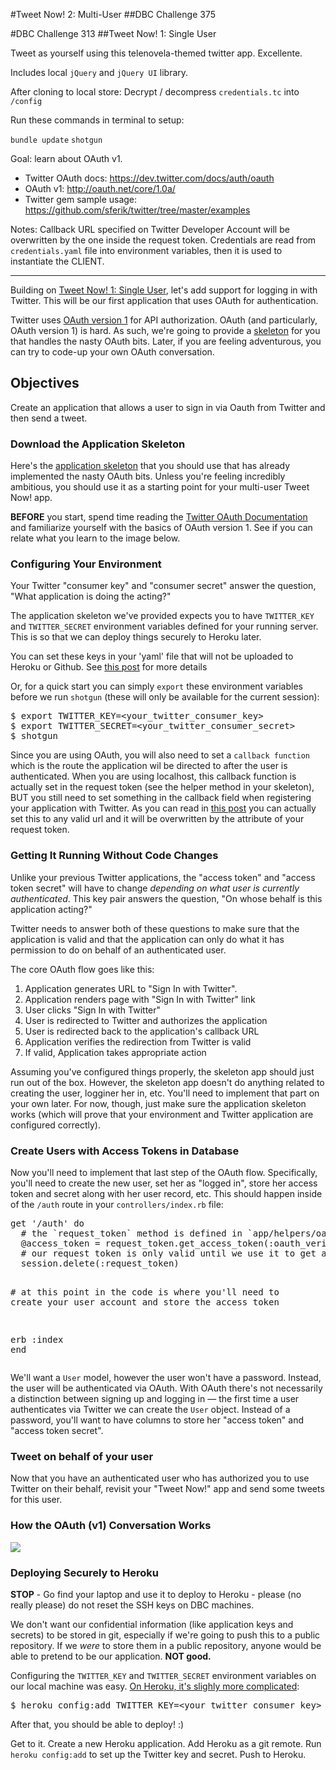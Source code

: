 #Tweet Now! 2: Multi-User
##DBC Challenge 375

#DBC Challenge 313
##Tweet Now! 1: Single User

Tweet as yourself using this telenovela-themed twitter app. Excellente.

Includes local `jQuery` and `jQuery UI` library.

After cloning to local store:
Decrypt / decompress `credentials.tc` into `/config`

Run these commands in terminal to setup:

`bundle update`
`shotgun`

Goal: learn about OAuth v1.

* Twitter OAuth docs: https://dev.twitter.com/docs/auth/oauth
* OAuth v1: http://oauth.net/core/1.0a/
* Twitter gem sample usage: https://github.com/sferik/twitter/tree/master/examples

Notes:
Callback URL specified on Twitter Developer Account will be overwritten by the one inside the request token.
Credentials are read from `credentials.yaml` file into environment variables, then it is used to instantiate the CLIENT.

<hr>

<div class='tab-pane active' id='objectives'>
<p>Building on <a href="/challenges/313">Tweet Now! 1: Single User</a>, let&#39;s add support for logging in with Twitter.  This will be our first application that uses OAuth for authentication.</p>

<p>Twitter uses <a href="http://oauth.net/core/1.0a/">OAuth version 1</a> for API authorization. OAuth (and particularly, OAuth version 1) is hard. As such, we&#39;re going to provide a <a href="http://cl.ly/0T1b461H2C2W">skeleton</a> for you that handles the nasty OAuth bits. Later, if you are feeling adventurous, you can try to code-up your own OAuth conversation.</p>

<h2 id="toc_0">Objectives</h2>

<p>Create an application that allows a user to sign in via Oauth from Twitter and then send a tweet. </p>

<h3 id="toc_1">Download the Application Skeleton</h3>

<p>Here&#39;s the <a href="http://cl.ly/0T1b461H2C2W">application skeleton</a> that you should use that has already implemented the nasty OAuth bits. Unless you&#39;re feeling incredibly ambitious, you should use it as a starting point for your multi-user Tweet Now! app.  </p>

<p><strong>BEFORE</strong> you start, spend time reading the <a href="https://dev.twitter.com/docs/auth/oauth">Twitter OAuth Documentation</a> and familiarize yourself with the basics of OAuth version 1.  See if you can relate what you learn to the image below.</p>

<h3 id="toc_2">Configuring Your Environment</h3>

<p>Your Twitter &quot;consumer key&quot; and &quot;consumer secret&quot; answer the question, &quot;What application is doing the acting?&quot;</p>

<p>The application skeleton we&#39;ve provided expects you to have <code>TWITTER_KEY</code> and <code>TWITTER_SECRET</code> environment variables defined for your running server. This is so that we can deploy things securely to Heroku later.</p>

<p>You can set these keys in your &#39;yaml&#39; file that will not be uploaded to Heroku or Github.  See <a href="https://gist.github.com/dbc-challenges/c513a933644ed9ba2bc8">this post</a> for more details</p>

<p>Or, for a quick start you can simply <code>export</code> these environment variables before we run <code>shotgun</code> (these will only be available for the current session):</p>
<div class="highlight"><pre><span class="nv">$ </span><span class="nb">export </span><span class="nv">TWITTER_KEY</span><span class="o">=</span>&lt;your_twitter_consumer_key&gt;
<span class="nv">$ </span><span class="nb">export </span><span class="nv">TWITTER_SECRET</span><span class="o">=</span>&lt;your_twitter_consumer_secret&gt;
<span class="nv">$ </span>shotgun
</pre></div>
<p>Since you are using OAuth, you will also need to set a <code>callback function</code> which is the route the application wil be directed to after the user is authenticated.  When you are using localhost, this callback function is actually set in the request token (see the helper method in your skeleton), BUT you still need to set something in the callback field when registering your application with Twitter.  As you can read in <a href="https://dev.twitter.com/discussions/5749">this post</a> you can actually set this to any valid url and it will be overwritten by the attribute of your request token. </p>

<h3 id="toc_3">Getting It Running Without Code Changes</h3>

<p>Unlike your previous Twitter applications, the &quot;access token&quot; and &quot;access token secret&quot; will have to change <em>depending on what user is currently authenticated</em>.  This key pair answers the question, &quot;On whose behalf is this application acting?&quot;</p>

<p>Twitter needs to answer both of these questions to make sure that the application is valid and that the application can only do what it has permission to do on behalf of an authenticated user.  </p>

<p>The core OAuth flow goes like this:</p>

<ol>
<li>Application generates URL to &quot;Sign In with Twitter&quot;.</li>
<li>Application renders page with &quot;Sign In with Twitter&quot; link</li>
<li>User clicks &quot;Sign In with Twitter&quot;</li>
<li>User is redirected to Twitter and authorizes the application</li>
<li>User is redirected back to the application&#39;s callback URL</li>
<li>Application verifies the redirection from Twitter is valid</li>
<li>If valid, Application takes appropriate action</li>
</ol>

<p>Assuming you&#39;ve configured things properly, the skeleton app should just run out of the box. However, the skeleton app doesn&#39;t do anything related to creating the user, logginer her in, etc. You&#39;ll need to implement that part on your own later. For now, though, just make sure the application skeleton works (which will prove that your environment and Twitter application are configured correctly).</p>

<h3 id="toc_4">Create Users with Access Tokens in Database</h3>

<p>Now you&#39;ll need to implement that last step of the OAuth flow. Specifically, you&#39;ll need to create the new user, set her as &quot;logged in&quot;, store her access token and secret along with her user record, etc. This should happen inside of the <code>/auth</code> route in your <code>controllers/index.rb</code> file:</p>
<div class="highlight"><pre><span class="n">get</span> <span class="s1">&#39;/auth&#39;</span> <span class="k">do</span>
  <span class="c1"># the `request_token` method is defined in `app/helpers/oauth.rb`</span>
  <span class="vi">@access_token</span> <span class="o">=</span> <span class="n">request_token</span><span class="o">.</span><span class="n">get_access_token</span><span class="p">(</span><span class="ss">:oauth_verifier</span> <span class="o">=&gt;</span> <span class="n">params</span><span class="o">[</span><span class="ss">:oauth_verifier</span><span class="o">]</span><span class="p">)</span>
  <span class="c1"># our request token is only valid until we use it to get an access token, so let&#39;s delete it from our session</span>
  <span class="n">session</span><span class="o">.</span><span class="n">delete</span><span class="p">(</span><span class="ss">:request_token</span><span class="p">)</span>

  <span class="c1"># at this point in the code is where you&#39;ll need to create your user account and store the access token</span>

  <span class="n">erb</span> <span class="ss">:index</span>
<span class="k">end</span>
</pre></div>
<p>We&#39;ll want a <code>User</code> model, however the user won&#39;t have a password.  Instead, the user will be authenticated via OAuth.  With OAuth there&#39;s not necessarily a distinction between signing up and logging in &mdash; the first time a user authenticates via Twitter we can create the <code>User</code> object. Instead of a password, you&#39;ll want to have columns to store her &quot;access token&quot; and &quot;access token secret&quot;.</p>

<h3 id="toc_5">Tweet on behalf of your user</h3>

<p>Now that you have an authenticated user who has authorized you to use Twitter on their behalf, revisit your &quot;Tweet Now!&quot; app and send some tweets for this user. </p>

<h3 id="toc_6">How the OAuth (v1) Conversation Works</h3>

<p><img src="https://docs.google.com/drawings/d/1E0SMvb5_vL6aqLD3sngHzC1Kn_K_N_P11ooauSf2FKQ/pub?w=960&h=720"></p>

<h3 id="toc_7">Deploying Securely to Heroku</h3>

<p><strong>STOP</strong> - Go find your laptop and use it to deploy to Heroku - please (no really please) do not reset the SSH keys on DBC machines. </p>

<p>We don&#39;t want our confidential information (like application keys and secrets) to be stored in git, especially if we&#39;re going to push this to a public repository. If we <em>were</em> to store them in a public repository, anyone would be able to pretend to be our application. <strong>NOT good.</strong></p>

<p>Configuring the <code>TWITTER_KEY</code> and <code>TWITTER_SECRET</code> environment variables on our local machine was easy. <a href="https://devcenter.heroku.com/articles/config-vars">On Heroku, it&#39;s slighly more complicated</a>:</p>
<div class="highlight"><pre><span class="nv">$ </span>heroku config:add <span class="nv">TWITTER_KEY</span><span class="o">=</span>&lt;your_twitter_consumer_key&gt; <span class="nv">TWITTER_SECRET</span><span class="o">=</span>&lt;your_twitter_consumer_secret&gt;
</pre></div>
<p>After that, you should be able to deploy! :)</p>

<p>Get to it.  Create a new Heroku application.  Add Heroku as a git remote.  Run <code>heroku config:add</code> to set up the Twitter key and secret.  Push to Heroku.</p>

</div>
